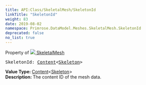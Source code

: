 ```yaml
---
title: API:Class/SkeletalMesh/SkeletonId
linkTitle: "SkeletonId"
weight: 83
date: 2019-08-02
namespace: Primrose.DataModel.Meshes.SkeletalMesh.SkeletonId
deprecated: false
no_list: true
---
```

Property of <a href="/docs/api-reference/Class/SkeletalMesh"><img src="/icons/silk/skeletmesh.png"/>&nbsp;SkeletalMesh</a>
<pre class="method-declaration">
SkeletonId: <a class="type" href="/docs/api-reference/Misc/Content">Content</a><<a class="type" href="/docs/api-reference/Asset/Skeleton">Skeleton</a>></pre>
<b>Value Type: </b>
<a class="type" href="/docs/api-reference/Misc/Content">Content</a><<a class="type" href="/docs/api-reference/Asset/Skeleton">Skeleton</a>>
<br/>
<b>Description: </b>
The content ID of the mesh data.

